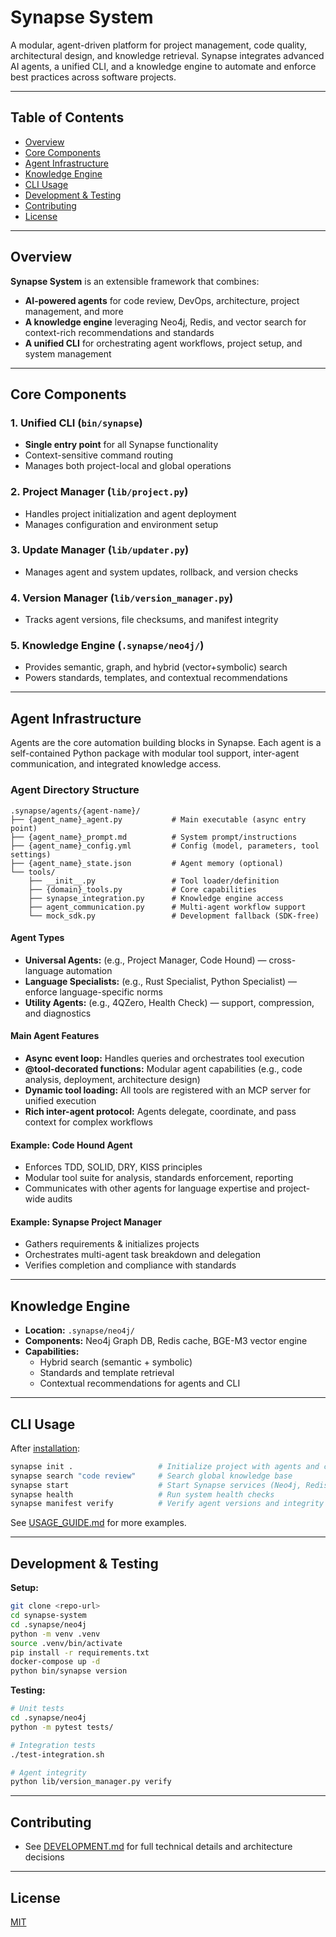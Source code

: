# Synapse System

A modular, agent-driven platform for project management, code quality, architectural design, and knowledge retrieval. Synapse integrates advanced AI agents, a unified CLI, and a knowledge engine to automate and enforce best practices across software projects.

---

## Table of Contents

- [Overview](#overview)
- [Core Components](#core-components)
- [Agent Infrastructure](#agent-infrastructure)
- [Knowledge Engine](#knowledge-engine)
- [CLI Usage](#cli-usage)
- [Development & Testing](#development--testing)
- [Contributing](#contributing)
- [License](#license)

---

## Overview

**Synapse System** is an extensible framework that combines:

- **AI-powered agents** for code review, DevOps, architecture, project management, and more
- **A knowledge engine** leveraging Neo4j, Redis, and vector search for context-rich recommendations and standards
- **A unified CLI** for orchestrating agent workflows, project setup, and system management

---

## Core Components

### 1. Unified CLI (`bin/synapse`)

- **Single entry point** for all Synapse functionality
- Context-sensitive command routing
- Manages both project-local and global operations

### 2. Project Manager (`lib/project.py`)

- Handles project initialization and agent deployment
- Manages configuration and environment setup

### 3. Update Manager (`lib/updater.py`)

- Manages agent and system updates, rollback, and version checks

### 4. Version Manager (`lib/version_manager.py`)

- Tracks agent versions, file checksums, and manifest integrity

### 5. Knowledge Engine (`.synapse/neo4j/`)

- Provides semantic, graph, and hybrid (vector+symbolic) search
- Powers standards, templates, and contextual recommendations

---

## Agent Infrastructure

Agents are the core automation building blocks in Synapse. Each agent is a self-contained Python package with modular tool support, inter-agent communication, and integrated knowledge access.

### Agent Directory Structure

```
.synapse/agents/{agent-name}/
├── {agent_name}_agent.py           # Main executable (async entry point)
├── {agent_name}_prompt.md          # System prompt/instructions
├── {agent_name}_config.yml         # Config (model, parameters, tool settings)
├── {agent_name}_state.json         # Agent memory (optional)
└── tools/
    ├── __init__.py                 # Tool loader/definition
    ├── {domain}_tools.py           # Core capabilities
    ├── synapse_integration.py      # Knowledge engine access
    ├── agent_communication.py      # Multi-agent workflow support
    └── mock_sdk.py                 # Development fallback (SDK-free)
```

#### Agent Types

- **Universal Agents:** (e.g., Project Manager, Code Hound) — cross-language automation
- **Language Specialists:** (e.g., Rust Specialist, Python Specialist) — enforce language-specific norms
- **Utility Agents:** (e.g., 4QZero, Health Check) — support, compression, and diagnostics

#### Main Agent Features

- **Async event loop:** Handles queries and orchestrates tool execution
- **@tool-decorated functions:** Modular agent capabilities (e.g., code analysis, deployment, architecture design)
- **Dynamic tool loading:** All tools are registered with an MCP server for unified execution
- **Rich inter-agent protocol:** Agents delegate, coordinate, and pass context for complex workflows

#### Example: Code Hound Agent

- Enforces TDD, SOLID, DRY, KISS principles
- Modular tool suite for analysis, standards enforcement, reporting
- Communicates with other agents for language expertise and project-wide audits

#### Example: Synapse Project Manager

- Gathers requirements & initializes projects
- Orchestrates multi-agent task breakdown and delegation
- Verifies completion and compliance with standards

---

## Knowledge Engine

- **Location:** `.synapse/neo4j/`
- **Components:** Neo4j Graph DB, Redis cache, BGE-M3 vector engine
- **Capabilities:** 
  - Hybrid search (semantic + symbolic)
  - Standards and template retrieval
  - Contextual recommendations for agents and CLI

---

## CLI Usage

After [installation](#development--testing):

```bash
synapse init .                   # Initialize project with agents and config
synapse search "code review"     # Search global knowledge base
synapse start                    # Start Synapse services (Neo4j, Redis, etc)
synapse health                   # Run system health checks
synapse manifest verify          # Verify agent versions and integrity
```

See [USAGE_GUIDE.md](USAGE_GUIDE.md) for more examples.

---

## Development & Testing

**Setup:**
```bash
git clone <repo-url>
cd synapse-system
cd .synapse/neo4j
python -m venv .venv
source .venv/bin/activate
pip install -r requirements.txt
docker-compose up -d
python bin/synapse version
```

**Testing:**
```bash
# Unit tests
cd .synapse/neo4j
python -m pytest tests/

# Integration tests
./test-integration.sh

# Agent integrity
python lib/version_manager.py verify
```

---

## Contributing

- See [DEVELOPMENT.md](DEVELOPMENT.md) for full technical details and architecture decisions

---

## License

[MIT](LICENSE)
